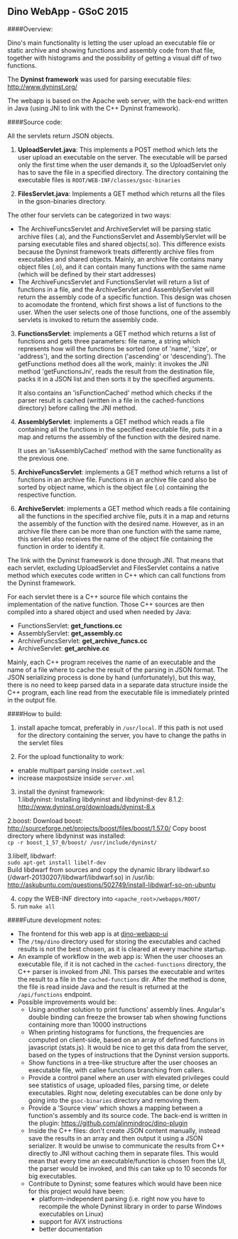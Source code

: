 ## Dino WebApp - GSoC 2015


####Overview:  

Dino's main functionality is letting the user upload an executable file or static archive and
showing functions and assembly code from that file, together with histograms
and the possibility of getting a visual diff of two functions.

The **Dyninst framework** was used for parsing executable files: http://www.dyninst.org/

The webapp is based on the Apache web server, with the back-end written in
Java (using JNI to link with the C++ Dyninst framework).


####Source code:  

All the servlets return JSON objects.

1. **UploadServlet.java**:
    This implements a POST method which lets the user upload an executable on
    the server. The executable will be parsed only the first time when the user
    demands it, so the UploadServlet only has to save the file in a specified
    directory. The directory containing the executable files is ```ROOT/WEB-INF/classes/gsoc-binaries```  

2. **FilesServlet.java**:
    Implements a GET method which returns all the files in the gson-binaries
    directory.

 The other four servlets can be categorized in two ways:
  * The ArchiveFuncsServlet and ArchiveServlet will be parsing static archive
    files (.a), and the FunctionsServlet and AssemblyServlet will be parsing
    executable files and shared objects(.so). This difference exists because
		the Dyninst framework treats differently archive files from executables
		and shared objects. Mainly, an archive file contains many object files
		(.o), and it can contain many functions with the same name (which will be
		defined by their start addresses)
  * The ArchiveFuncsServlet and FunctionsServlet will return a list of
    functions in a file, and the ArchiveServlet and AssemblyServlet will
		return the assembly code of a specific function.
		This design was chosen to acomodate the frontend, which first shows a list
		of functions to the user. When the user selects one of those functions, one
		of the assembly servlets is invoked to return the assembly code.

3. **FunctionsServlet**: implements a GET method which returns a list of
    functions and gets three parameters: file name, a string which represents
    how will the functions be sorted (one of 'name', 'size', or 'address'), and
    the sorting direction ('ascending' or 'descending').
    The getFunctions method does all the work, mainly: it invokes the JNI method
    'getFunctionsJni', reads the result from the destination file, packs it in a
    JSON list and then sorts it by the specified arguments.

    It also contains an 'isFunctionCached' method which checks if the parser
    result is cached (written in a file in the cached-functions directory) before
    calling the JNI method.

4. **AssemblyServlet**: implements a GET method which reads a file containing
    all the functions in the specified executable file, puts it in a map and
		returns the assembly of the function with the desired name.

    It uses an 'isAssemblyCached' method with the same functionality as the
		previous one.

5. **ArchiveFuncsServlet**: implements a GET method which returns a list of
    functions in an archive file. Functions in an archive file cand also be
		sorted by object name, which is the object file (.o) containing the
		respective function.

6. **ArchiveServlet**: implements a GET method which reads a file containing all
    the functions in the specified archive file, puts it in a map and returns the
    assembly of the function with the desired name. However, as in an archive
    file there can be more than one function with the same name, this servlet
    also receives the name of the object file containing the function in order
		to identify it.

The link with the Dyninst framework is done through JNI. That means that each
servlet, excluding UploadServlet and FilesServlet contains a native method
which executes code written in C++ which can call functions from the Dyninst
framework.

For each servlet there is a C++ source file which contains the implementation
of the native function. Those C++ sources are then compiled into a shared
object and used when needed by Java:

* FunctionsServlet: **get_functions.cc**  
* AssemblyServlet: **get_assembly.cc**  
* ArchiveFuncsServlet: **get_archive_funcs.cc**  
* ArchiveServlet: **get_archive.cc**  

Mainly, each C++ program receives the name of an executable and the name of a
file where to cache the result of the parsing in JSON format. The JSON
serializing process is done by hand (unfortunately), but this way, there is no
need to keep parsed data in a separate data structure inside the C++ program,
each line read from the executable file is immediately printed in the output
file.


####How to build:  

1. install apache tomcat, preferably in ```/usr/local```. If this path is not used for the directory containing the server, you have to change the paths in the servlet files  

2. For the upload functionality to work:
 * enable multipart parsing inside ```context.xml```
 * increase maxpostsize inside ```server.xml```  

3. install the dyninst framework:  
  1.libdyninst: Installing libdyninst and libdyninst-dev 8.1.2: http://www.dyninst.org/downloads/dyninst-8.x  

  2.boost: Download boost: http://sourceforge.net/projects/boost/files/boost/1.57.0/ Copy boost directory where libdyninst was installed:  
```cp -r boost_1_57_0/boost/ /usr/include/dyninst/  ```  

  3.libelf, libdwarf:  
```sudo apt-get install libelf-dev```   
Build libdwarf from sources and copy the dynamic library libdwarf.so (/dwarf-20130207/libdwarf/libdwarf.so) in /usr/lib:    
http://askubuntu.com/questions/502749/install-libdwarf-so-on-ubuntu  

4. copy the WEB-INF directory into ```<apache_root>/webapps/ROOT/```  
5. run ```make all```


####Future development notes:
* The frontend for this web app is at [dino-webapp-ui](https://github.com/alinmindroc/dino-webapp-ui)
* The ```/tmp/dino``` directory used for storing the executables and cached results is not the best chosen, as it
is cleared at every machine startup.
* An example of workflow in the web app is: When the user chooses an executable file, if it is not cached in the ```cached-functions``` directory, the C++ parser is invoked from JNI. This parses the executable and writes the result to a file in the ```cached-functions``` dir. After the method is done, the file is read inside Java and the result is returned at the ```/api/functions``` endpoint. 
* Possible improvements would be:
  * Using another solution to print functions' assembly lines. Angular's double binding can freeze the browser tab when showing functions containing more than 10000 instructions
  * When printing histograms for functions, the frequencies are computed on client-side, based on an array of defined functions in javascript (stats.js). It would be nice to get this data from the server, based on the types of instructions that the Dyninst version supports.
  * Show functions in a tree-like structure after the user chooses an executable file, with callee functions branching from callers.
  * Provide a control panel where an user with elevated privileges could see statistics of usage, uploaded files, parsing time, or delete executables. Right now, deleting executables can be done only by going into the ```gsoc-binaries``` directory and removing them.
  * Provide a 'Source view' which shows a mapping between a function's assembly and its source code. The back-end is written in the plugin: https://github.com/alinmindroc/dino-plugin
  * Inside the C++ files: don't create JSON content manually, instead save the results in an array and then output it 
using a JSON serializer. It would be unwise to communicate the results from C++ directly to JNI without caching them in separate files. This would mean that every time an executable/function is chosen from the UI, the parser would be invoked, and this can take up to 10 seconds for big executables. 
  * Contribute to Dyninst; some features which would have been nice for this project would have been:
    * platform-independent parsing (i.e. right now you have to recompile the whole Dyninst library in order to parse Windows executables on Linux)
    * support for AVX instructions
    * better documentation



